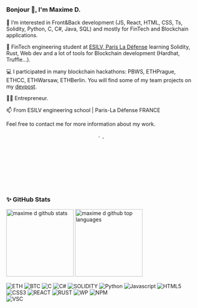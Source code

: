 ### Bonjour 👋, I'm Maxime D.


👀 I’m interested in Front&Back development (JS, React, HTML, CSS, Ts, Solidity, Python, C, C#, Java, SQL) and mostly for FinTech and Blockchain applications.

🌱 FinTech engineering student at [ESILV, Paris La Défense](https://www.esilv.fr/) learning Solidity, Rust, Web dev and a lot of tools for Blockchain development (Hardhat, Truffle...).

💻 I participated in many blockchain hackathons: PBWS, ETHPrague, ETHCC, ETHWarsaw, ETHBerlin. You will find some of my team projects on my [devpost](https://devpost.com/dienger-maxime).

👨‍💼 Entrepreneur.

📫 From ESILV engineering school | Paris-La Défense FRANCE

Feel free to contact me for more information about my work.
<p align="center">
     

  <a href="https://www.linkedin.com/in/maxime-dienger/">
   <img src="https://img.icons8.com/color/48/000000/linkedin.png" width="3.5%"/>
    </a><span>&nbsp;</span>

### ✨ GitHub Stats
<div>
<img  height="180em"  src="https://github-readme-stats.vercel.app/api?username=maximedgr&show_icons=true&theme=merko&count_private=true"  alt="maxime d github stats"  />
<img  height="180em"  src="https://github-readme-stats.vercel.app/api/top-langs/?username=maximedgr&theme=merko&layout=compact"  alt="maxime d github top languages"  />
</div>

![ETH](https://img.shields.io/badge/Ethereum-3C3C3D?style=for-the-badge&logo=Ethereum&logoColor=white)
![BTC](https://img.shields.io/badge/Bitcoin-000000?style=for-the-badge&logo=bitcoin&logoColor=white)
![C](https://img.shields.io/badge/C-00599C?style=for-the-badge&logo=c&logoColor=white)
![C#](https://img.shields.io/badge/C%23-239120?style=for-the-badge&logo=c-sharp&logoColor=white)
![SOLIDITY](https://img.shields.io/badge/Solidity-e6e6e6?style=for-the-badge&logo=solidity&logoColor=black)
![Python](https://img.shields.io/badge/python-3670A0?style=for-the-badge&logo=python&logoColor=ffdd54)
![Javascript](https://img.shields.io/badge/JavaScript-F7DF1E?style=for-the-badge&logo=javascript&logoColor=black)
![HTML5](https://img.shields.io/badge/html5-%23E34F26.svg?style=for-the-badge&logo=html5&logoColor=white)
![CSS3](https://img.shields.io/badge/css3-%231572B6.svg?style=for-the-badge&logo=css3&logoColor=white)
![REACT](https://img.shields.io/badge/React-20232A?style=for-the-badge&logo=react&logoColor=61DAFB)
![RUST](https://img.shields.io/badge/Rust-000000?style=for-the-badge&logo=rust&logoColor=white)
![WP](https://img.shields.io/badge/Wordpress-21759B?style=for-the-badge&logo=wordpress&logoColor=white)
![NPM](https://img.shields.io/badge/npm-CB3837?style=for-the-badge&logo=npm&logoColor=white)  
![VSC](https://img.shields.io/badge/VSCode-0078D4?style=for-the-badge&logo=visual%20studio%20code&logoColor=white)
